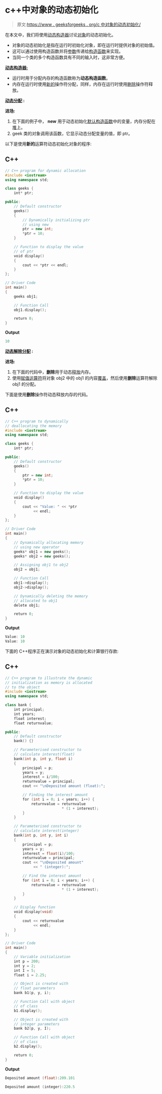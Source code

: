 # c++中对象的动态初始化

> 原文:[https://www . geeksforgeeks . org/c 中对象的动态初始化/](https://www.geeksforgeeks.org/dynamic-initialization-of-object-in-c/)

在本文中，我们将使用[动态构造器](https://www.geeksforgeeks.org/dynamic-constructor-in-c-with-examples/)讨论[对象](https://www.geeksforgeeks.org/c-classes-and-objects/)的动态初始化。

*   对象的动态初始化是指在运行时初始化对象，即在运行时提供对象的初始值。
*   这可以通过使用构造函数并将[参数](https://www.geeksforgeeks.org/constructors-c/)传递给[构造函数](https://www.geeksforgeeks.org/constructors-c/)来实现。
*   当同一个类的多个构造函数具有不同的输入时，这非常方便。

[**动态构造器:**](https://www.geeksforgeeks.org/dynamic-constructor-in-c-with-examples/)

*   运行时用于分配内存的构造函数称为**动态构造函数**。
*   内存在运行时使用[新的](https://www.geeksforgeeks.org/new-and-delete-operators-in-cpp-for-dynamic-memory/)操作符分配，同样，内存在运行时使用[删除](https://www.geeksforgeeks.org/new-and-delete-operators-in-cpp-for-dynamic-memory/)操作符释放。

**<u>动态分配</u> :**

**进场:**

1.  在下面的例子中， **new** 用于动态初始化[默认构造函数](https://www.geeksforgeeks.org/c-internals-default-constructors-set-1/)中的变量，内存分配在[堆](https://www.geeksforgeeks.org/stack-vs-heap-memory-allocation/)上。
2.  geek 类的对象调用该函数，它显示动态分配变量的值，即 ptr。

以下是使用**新的**运算符动态初始化对象的程序:

## C++

```cpp
// C++ program for dynamic allocation
#include <iostream>
using namespace std;

class geeks {
    int* ptr;

public:
    // Default constructor
    geeks()
    {
        // Dynamically initializing ptr
        // using new
        ptr = new int;
        *ptr = 10;
    }

    // Function to display the value
    // of ptr
    void display()
    {
        cout << *ptr << endl;
    }
};

// Driver Code
int main()
{
    geeks obj1;

    // Function Call
    obj1.display();

    return 0;
}
```

**Output**

```cpp
10

```

**<u>动态解除分配</u> :**

**进场:**

1.  在下面的代码中，**删除**用于动态[释放](https://www.geeksforgeeks.org/g-fact-30/)内存。
2.  使用[赋值运算符](https://www.geeksforgeeks.org/assignment-operators-in-c-c/)将对象 obj2 中的 obj1 的内容[覆盖](https://www.geeksforgeeks.org/overloading-new-delete-operator-c/)，然后使用**删除**运算符解除 obj1 的分配。

下面是使用**删除**操作符动态释放内存的代码。

## C++

```cpp
// C++ program to dynamically
// deallocating the memory
#include <iostream>
using namespace std;

class geeks {
    int* ptr;

public:
    // Default constructor
    geeks()
    {
        ptr = new int;
        *ptr = 10;
    }

    // Function to display the value
    void display()
    {
        cout << "Value: " << *ptr
             << endl;
    }
};

// Driver Code
int main()
{
    // Dynamically allocating memory
    // using new operator
    geeks* obj1 = new geeks();
    geeks* obj2 = new geeks();

    // Assigning obj1 to obj2
    obj2 = obj1;

    // Function Call
    obj1->display();
    obj2->display();

    // Dynamically deleting the memory
    // allocated to obj1
    delete obj1;

    return 0;
}
```

**Output**

```cpp
Value: 10
Value: 10

```

下面的 C++程序正在演示对象的动态初始化和计算银行存款:

## C++

```cpp
// C++ program to illustrate the dynamic
// initialization as memory is allocated
// to the object
#include <iostream>
using namespace std;

class bank {
    int principal;
    int years;
    float interest;
    float returnvalue;

public:
    // Default constructor
    bank() {}

    // Parameterised constructor to
    // calculate interest(float)
    bank(int p, int y, float i)
    {
        principal = p;
        years = y;
        interest = i/100;
        returnvalue = principal;
        cout << "\nDeposited amount (float):";

        // Finding the interest amount
        for (int i = 0; i < years; i++) {
            returnvalue = returnvalue
                          * (1 + interest);
        }
    }

    // Parameterised constructor to
    // calculate interest(integer)
    bank(int p, int y, int i)
    {
        principal = p;
        years = y;
        interest = float(i)/100;
        returnvalue = principal;
        cout << "\nDeposited amount"
             << " (integer):";

        // Find the interest amount
        for (int i = 0; i < years; i++) {
            returnvalue = returnvalue
                          * (1 + interest);
        }
    }

    // Display function
    void display(void)
    {
        cout << returnvalue
             << endl;
    }
};

// Driver Code
int main()
{
    // Variable initialization
    int p = 200;
    int y = 2;
    int I = 5;
    float i = 2.25;

    // Object is created with
    // float parameters
    bank b1(p, y, i);

    // Function Call with object
    // of class
    b1.display();

    // Object is created with
    // integer parameters
    bank b2(p, y, I);

    // Function Call with object
    // of class
    b2.display();

    return 0;
}
```

**Output**

```cpp
Deposited amount (float):209.101

Deposited amount (integer):220.5

```